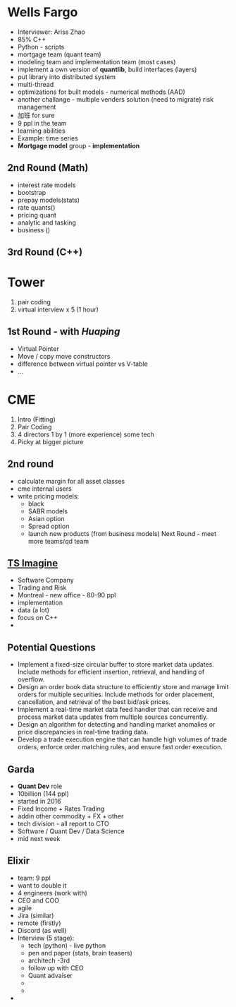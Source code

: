 # Wells Fargo

- Interviewer: Ariss Zhao
- 85% C++
- Python - scripts
- mortgage team (quant team)
- modeling team and implementation team (most cases)
- implement a own version of **quantlib**, build interfaces (layers)
- put library into distributed system
- multi-thread
- optimizations for built models - numerical methods (AAD)
- another challange - multiple venders solution (need to migrate) risk management
- 加班 for sure
- 9 ppl in the team
- learning abilities
- Example: time series
- **Mortgage model** group - **implementation**

## 2nd Round (Math)

- interest rate models
- bootstrap
- prepay models(stats)
- rate quants()
- pricing quant
- analytic and tasking
- business ()

## 3rd Round (C++)

# Tower

1. pair coding
2. virtual interview x 5 (1 hour)

## 1st Round - with *Huaping*

- Virtual Pointer
- Move / copy move constructors
- difference between virtual pointer vs V-table
- ...

# CME

1. Intro (Fitting)
2. Pair Coding
3. 4 directors 1 by 1 (more experience) some tech
4. Picky at bigger picture

## 2nd round

- calculate margin for all asset classes
- cme internal users
- write pricing models:
  - black
  - SABR models
  - Asian option
  - Spread option
  - launch new products (from business models)
  Next Round - meet more teams/qd team

## [TS Imagine](https://tsimagine.com/)

- Software Company
- Trading and Risk
- Montreal - new office - 80-90 ppl
- implementation
- data (a lot)
- focus on C++
-

## Potential Questions

- Implement a fixed-size circular buffer to store market data updates. Include methods for efficient insertion, retrieval, and handling of overflow.
- Design an order book data structure to efficiently store and manage limit orders for multiple securities. Include methods for order placement, cancellation, and retrieval of the best bid/ask prices.
- Implement a real-time market data feed handler that can receive and process market data updates from multiple sources concurrently.
- Design an algorithm for detecting and handling market anomalies or price discrepancies in real-time trading data.
- Develop a trade execution engine that can handle high volumes of trade orders, enforce order matching rules, and ensure fast order execution.

## Garda

- **Quant Dev** role
- 10billion (144 ppl)
- started in 2016
- Fixed Income + Rates Trading
- addin other commodity + FX + other
- tech division - all report to CTO
- Software / Quant Dev / Data Science
- mid next week

## Elixir

 - team: 9 ppl 
 - want to double it
 - 4 engineers (work with)
 - CEO and COO
 - agile 
 - Jira (similar)
 - remote (firstly)
 - Discord (as well)
 - Interview (5 stage):
   - tech (python) - live python
   - pen and paper (stats, brain teasers)
   - architech -3rd
   - follow up with CEO 
   - Quant advaiser
   - 
   - 
 - 
